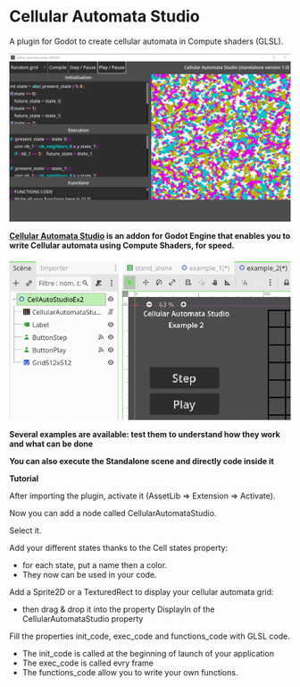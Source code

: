 # Cellular Automata Studio
 A plugin for Godot to create cellular automata in Compute shaders (GLSL).
 
![logo](screenshots/cellular_automata_studio_ex1.png)

**[Cellular Automata Studio](https://virtulab.univ-brest.fr) is an addon for Godot Engine that enables you to write Cellular automata using Compute Shaders, for speed.**

![logo](screenshots/cellular_automata_studio_ex2.png)

**Several examples are available: test them to understand how they work and what can be done**

**You can also execute the Standalone scene and directly code inside it**

**Tutorial**

After importing the plugin, activate it (AssetLib => Extension => Activate).

Now you can add a node called CellularAutomataStudio.

Select it.

Add your different states thanks to the Cell states property:
  - for each state, put a name then a color.
  - They now can be used in your code.

Add a Sprite2D or a TexturedRect to display your cellular automata grid:
  - then drag & drop it into the property DisplayIn of the CellularAutomataStudio property

Fill the properties init_code, exec_code and functions_code with GLSL code.
  - The init_code is called at the beginning of launch of your application
  - The exec_code is called evry frame
  - The functions_code allow you to write your own functions.

